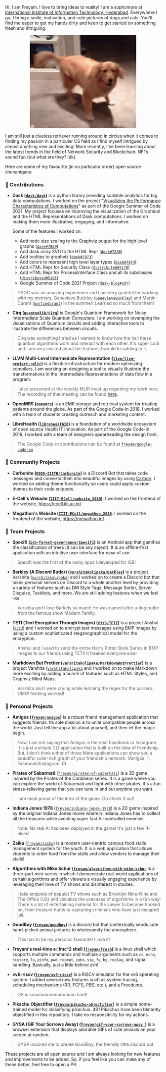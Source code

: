 Hi, I am Freyam. I love to bring ideas to reality! I am a sophomore at [International Institute of Information Technology, Hyderabad](https://www.iiit.ac.in/). Everywhere I go, I bring a smile, motivation, and cute pictures of dogs and cats. You'll find me eager to get my hands dirty and keen to get started on something fresh and intriguing.

<p align="center">
  <img src="./excited-dog.gif" height="300" width="344">
</p>

I am still just a clueless retriever running around in circles when it comes to finding my passion in a particular CS field as I find myself intrigued by almost anything new and exciting! More recently, I've been learning about the latest trends in the field of Network Security and Blockchain. NFTs sound fun (but what are they? idk).

Here are some of my favourite (in no particular order) open source shenanigans:

### 🐧 Contributions

-   **Dask ([`dask/dask`](https://github.com/dask/dask))** is a python library providing scalable analytics for big data computations.
    I worked on the project "[Visualizing the Performance Characteristics of Computations](https://summerofcode.withgoogle.com/archive/2021/projects/4961535251709952/)" as part of the Google Summer of Code 2021. My project focuses on improving the visualization of the Graphical and the HTML Representations of Dask computations. I worked on making them more illustrative, engaging, and informative.

    Some of the features I worked on:

    -   Add node size scaling to the Graphviz output for the high level graphs ([`dask#7869`](https://github.com/dask/dask/pull/7869))
    -   Add dask.array SVG to the HTML Repr ([`dask#7886`](https://github.com/dask/dask/pull/7886))
    -   Add tooltips to graphviz ([`dask#7973`](https://github.com/dask/dask/pull/7973))
    -   Add colors to represent high level layer types ([`dask#7974`](https://github.com/dask/dask/pull/7974))
    -   Add HTML Repr for Security Class ([`distributed#5178`](https://github.com/dask/distributed/pull/5178))
    -   Add HTML Repr for ProcessInterface Class and all its subclasses ([`distributed#5181`](https://github.com/dask/distributed/pull/5181))
    -   Google Summer of Code 2021 Project ([`dask-blog#107`](https://github.com/dask/dask-blog/pull/107))

> GSOC was an amazing experience and I am very grateful for working with my mentors, Genevieve Buckley ([`GenevieveBuckley`](https://github.com/GenevieveBuckley)) and Martin Durant ([`martindurant`](https://github.com/martindurant)) in the summer! Learned so much from them!

-   **Cirq ([`quantumlib/Cirq`](https://github.com/quantumlib/Cirq))** is Google's Quantum Framework for Noisy Intermediate Scale Quantum Computers.
    I am working on revamping the visualizations of Quantum circuits and adding interactive tools to illustrate the differences between circuits.

> Cirq was something I tried as I wanted to know how the hell these quantum algorithms work and interact with each other. It's super cool and I am very excited about the features I would be adding to it.

-   **LLVM Multi-Level Intermediate Representation ([`llvm/llvm-project::mlir`](https://github.com/llvm/llvm-project))** is a flexible infrastructure for modern optimizing compilers.
    I am working on designing a tool to visually illustrate the transformations in the Intermediate Representations of data flow in a program.

> I also presented at the weekly MLIR meet up regarding my work here. The recording of that meeting can be found [here](https://youtu.be/fOz0C-X2ma4).

-   **OpenMRS ([`openmrs`](https://github.com/openmrs))** is an EMR storage and retrieval system for treating patients around the globe.
    As part of the Google Code-in 2018, I worked with a team of students creating outreach and marketing content.

-   **LibreHealth ([`librehealthIO`](https://github.com/librehealthIO))** is a foundation of a worldwide ecosystem of open source Health IT innovation.
    As part of the Google Code-in 2019, I worked with a team of designers spearheading the design front.

> The Google Code-in contributions can be found at [`freyam/google-code-in`](https://github.com/freyam/google-code-in)

### 🐢 Community Projects

-   **Carbonite ([`OSDG-IIITH/Carbonite`](https://github.com/OSDG-IIITH/Carbonite))** is a Discord Bot that takes code messages and converts them into beautiful images by using [Carbon](https://carbon.now.sh). I worked on adding theme functionality so users could apply custom themes to their code snippets.

-   **E-Cell's Website ([`IIIT-ECell/website_2019`](https://github.com/IIIT-ECell/website_2019))**. I worked on the frontend of the website, https://ecell.iiit.ac.in/.

-   **Megathon's Website ([`IIIT-ECell/megathon_2019`](https://github.com/IIIT-ECell/megathon_2019)**. I worked on the frontend of the website, https://megathon.in/.

### 🦁 Team Projects

-   **Specifi ([`isb-forest-governance/Specifi`](https://github.com/isb-forest-governance/Specifi))** is an Android app that gamifies the classification of trees (it can be any object). It is an offline-first application with an intuitive user interface for ease of use.

> Specifi was the first of the many apps I developed for ISB!

-   **Barkley (A Discord Butler) ([`varshitakolipaka/Barkley`](https://github.com/varshitakolipaka/Barkley))** is a project Varshita ([`varshitakolipaka`](https://github.com/varshitakolipaka)) and I worked on to create a Discord bot that takes personal servers on Discord to a whole another level by providing a variety of features such as DM Style Tags, Message Sorter, Server Disguise, Tasklists, and more. We are still adding features when we feel like.

> Varshita and I love Barkely so much! He was named after a dog butler from the famous show Modern Family.

-   **TETI (Text Encryption Through Images) ([`x3z3/TETI`](https://github.com/x3z3/TETI))** is a project Anshul ([`x3z3`](https://github.com/x3z3/)) and I worked on to encrypt text messages using BMP images by using a custom sophisticated steganographical model for the encryption.

> Anshul and I used to send the entire Harry Potter Book Series in BMP images to our friends using TETI! It freaked everyone else!

-   **Markdown But Prettier ([`varshitakolipaka/MarkdownButPrettier`](https://github.com/varshitakolipaka/MarkdownButPrettier))** is a project Varshita ([`varshitakolipaka`](https://github.com/varshitakolipaka) and I worked on to make Markdown more exciting by adding a bunch of features such as HTML Styles, and Graphviz Mind Maps.

> Varshita and I were crying while learning the regex for the parsers. OMG! Nothing worked!

### 🦒 Personal Projects

-   **Amigos ([`freyam/amigos`](https://github.com/freyam/amigos))** is a robust friend management application that suggests friends. Its sole mission is to unite compatible people across the world. Just tell the app a bit about yourself, and then let the magic begin.

> Now, I am not saying that Amigos is the next Facebook or Instagram. It is just a simple CLI application that is built on the idea of friendship. But, I don't think either of those Meta applications can show you a beautiful color-rich graph of your friendship network. (Amigos: 1, Facebook/Instagram: 0)

-   **Pirates of Sabarmati** ([`freyam/pirates-of-sabarmati`](https://github.com/freyam/pirates-of-sabarmati)) is a 3D game inspired by the Pirates of the Caribbean series. It is a game where you can explore the world of Sabarmati and fight with other pirates. It's a fun stress-relieving game that you can tune in and out anytime you want.

> I am most proud of the intro of the game. Do check it out!

<!-- -   **Bajaj the Realtor** ([`freyam/Bajaj-the-Realtor`](https://github.com/freyam/Bajaj-the-Realtor)) is a simple ML model that helps you find the best prices for your home. -->

-   **Indiana Jones 1978** ([`freyam/indiana-jones-1978`](https://github.com/freyam/indiana-jones-1978)) is a 2D game inspired by the original Indiana Jones movie wherein Indiana Jones has to collect all the treasures while avoiding super fast AI-controlled enemies.

> Note: No real AI has been deployed in the game! It's just a few if-elses!

-   **Zaika** ([`freyam/zaika`](https://github.com/freyam/zaika)) is a modern user-centric campus food stalls management system for the youth. It is a web application that allows students to order food from the stalls and allow vendors to manage their stalls!

-   **Algorithms with Mike Schur ([`freyam/algorithms-with-mike-schur`](https://github.com/freyam/algorithms-with-mike-schur)** is a three-part mini-series in which I demonstrate real-world applications of certain algorithms and offer viewers a visually engaging experience by leveraging their love of TV shows and disinterest in studies.

> I take snippets of populat TV shows such as Brooklyn Nine-Nine and The Office (US) and visualize the usecases of algorithms in a fun way! There's a lot of entertaining material for the viewer to become hooked on, from treasure hunts to capturing criminals who have just escaped jail.

-   **GoodBoy ([`freyam/goodboy`](https://github.com/freyam/goodboy))** is a discord bot that contextually sends cute hand-picked animal pictures to wholesomify the atmosphere.

> This has to be my personal favourite! I love it!

-   **Freyam's real-time e=!mc^2 shell ([`freyam/fresh`](https://github.com/freyam/fresh))** is a linux shell which supports multiple commands and multiple arguments such as `cd`, `echo`, `history`, `ls`, `pinfo`, `pwd`, `repeat`, `jobs`, `sig`, `fg`, `bg`, `replay`, and signal handling. Basically, just a little behind zsh!

-   **xv6-riscv ([`freyam/xv6-riscv`](https://github.com/freyam/xv6-riscv))** is a RISCV simulator for the xv6 operating system. I added several new features such as system tracing, scheduling mechanisms (RR, FCFS, PBS, etc.), and a Procdump.

> OS is sooooooooooooooooo hard!

-   **Pikachu Objectifier ([`freyam/pikachu-objectifier`](https://github.com/freyam/pikachu-objectifier))** is a simple home-trained model for classifying pikachus. 481 Pikachus have been blatantly objectified in this repository. I take no responsibility for my actions.

<!-- -   **Object Detection with YOLOv3 ([`freyam/object-detection`](https://github.com/freyam/object-detection))** is a project I worked on to detect daily-used objects in images. This was a guided project that I developed to learn the necessary skills to implement my own classifier (Pikachu Classifer).

-   **Terrain Maneuver ([`freyam/TerrainManeuver`](https://github.com/freyam/TerrainManeuver))** is a cross-platform Unity AR mobile application that maps terrain in real time using the mobile's camera utility. This was a guided project that I developed to learn C#. In reality, it's just a big ugly box, but who's stopping me from pitching it as the SpaceX's next utility rover (: -->

-   **GYSA (GIF Your Sorrows Away) ([`freyam/gif-your-sorrows-away `](https://github.com/freyam/gif-your-sorrows-away))** is a browser extension that displays adorable GIFs of cute animals on your screen at random.

> GYSA inspired me to create GoodBoy, the friendly little discord bot.

<!-- -   **Motivating A Goldfish ([`freyam/MotivatingAGoldfish`](https://github.com/freyam/MotivatingAGoldfish))** is a browser extension that shows a disappointed video of me everytime you open a New Tab. It is highly useful when you want to get some work one and don't want to be distracted.

> Motivating A Goldfish is also useful to spook the goldfishes around you who are the laziest potatoes you have ever seen.

-   **GSOC Organizations Scrapper ([`freyam/gsoc-orgs-scrapper`](https://github.com/freyam/gsoc-orgs-scrapper))** is a simple web scrapper that scrapes the Google Summer of Code organizations list and returns the Organizations, Technologies, Slots, Ideas Page, Contact in JSON format.

> I made this project to show the mentors over at Dask that I could work around with DataFrames. -->

<!-- -   **Cat Classifier ([`freyam/cat-classifier`](https://github.com/freyam/cat-classifier))** is a classifier that classifies cats using a pre-trained L-layer Neural Network to classify cats vs non-cat images by using Logistic Regression and storing a cache to pass information from forward to back propagation. This was a guided project I made as part of the Deep Learning Specialization Course taught by Andrew NG.

-   **Number Signs Classifier ([`freyam/number-signs-classifier`](https://github.com/freyam/number-signs-classifier))** is a Deep Neural Network in Tensorflow to classify number signs by using Logistic Regression and applying optimization methods such as (Stochastic) Gradient Descent, Momentum, RMSProp, and Adam. This was also a guided project I made as part of the Deep Learning Specialization Course taught by Andrew NG. -->

<!-- -   **Paradise Hotel ([`freyam/paradise-hotel`](https://github.com/freyam/paradise-hotel))** is a CLI application implementing critical functions (add, search, modify, display, delete, payment, issue & return) that are required in a library by using an optimised database of books and customers.

> MY FIRST EVER PROJECT! I fell in love with C++ after this project. Lekshmi ma'am loved it and showed it to the whole class. -->

<!-- -   **State Library ([`freyam/state-library`](https://github.com/freyam/paradise-hotel))** is a CLI application implementing critical functions (add, search, modify, display, delete, payment, issue & return) that are required in a library by using an optimised database of books and customers. -->

These projects are all open source and I am always looking for new features and improvements to be added. So, if you feel like you can make any of these better, feel free to open a PR.
